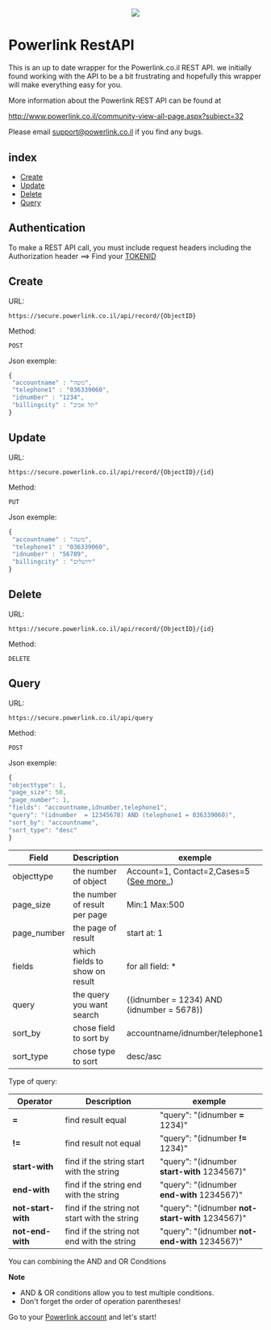 <h1 align="center"><img src="http://www.powerlink.co.il/blog/wp-content/uploads/2015/07/PowerlinkLOGO1.png"></h1>

# Powerlink RestAPI

This is an up to date wrapper for the Powerlink.co.il REST API. 
we initially found working with the API to be a bit frustrating and hopefully this wrapper will make everything easy for you.

More information about the Powerlink REST API can be found at

http://www.powerlink.co.il/community-view-all-page.aspx?subject=32

Please email support@powerlink.co.il if you find any bugs.

## index

+ <a href="#create">Create</a>
+ <a href="#update">Update</a>
+ <a href="#delete">Delete</a>
+ <a href="#query">Query</a>


## Authentication
To make a REST API call, you must include request headers including the Authorization header ==>
Find your <a href="https://secure.powerlink.co.il/workpad/admin/leadform.aspx">TOKENID<a/>

## Create

URL: 
```
https://secure.powerlink.co.il/api/record/{ObjectID}
```
Method: 
```
POST
```
Json exemple:
```javascript
{
 "accountname" : "משה",
 "telephone1" : "036339060",
 "idnumber" : "1234",
 "billingcity" : "תל אביב"
}
```


## Update

URL: 
```
https://secure.powerlink.co.il/api/record/{ObjectID}/{id}
```
Method: 
```
PUT
```
Json exemple:
```javascript
{
 "accountname" : "משה",
 "telephone1" : "036339060",
 "idnumber" : "56789",
 "billingcity" : "ירושלים"
}
```

## Delete

URL: 
```
https://secure.powerlink.co.il/api/record/{ObjectID}/{id}
```
Method: 
```
DELETE
```

## Query

URL: 
```
https://secure.powerlink.co.il/api/query
```
Method: 
```
POST
```

Json exemple:
```javascript
{
"objecttype": 1,
"page_size": 50,
"page_number": 1,
"fields": "accountname,idnumber,telephone1",
"query": "(idnumber  = 12345678) AND (telephone1 = 036339060)",
"sort_by": "accountname",
"sort_type": "desc"
} 
```

Field | Description | exemple
------|------------ | --------------------
objecttype | the number of object | Account=1,	Contact=2,Cases=5 (<a href="https://secure.powerlink.co.il/_common/viewrecordsystemsettings.aspx?oid=58">See more..</a>)
page_size | the number of result per page | Min:1 Max:500
page_number | the page of result | start at: 1
fields | which fields to show on result | for all field: *
query | the query you want search | ((idnumber  = 1234) AND (idnumber  = 5678))
sort_by | chose field to sort by | accountname/idnumber/telephone1
sort_type | chose type to sort | desc/asc

Type of query:

Operator | Description | exemple
------|------------ | --------------------
**=** | find result equal | "query": "(idnumber  **=** 1234)"
**!=** | find result not equal | "query": "(idnumber  **!=** 1234)"
**start-with** | find if the string start with the string |  "query": "(idnumber **start-with** 1234567)"
**end-with** | find if the string end with the string | "query": "(idnumber **end-with** 1234567)"
**not-start-with** | find if the string not start with the string | "query": "(idnumber **not-start-with** 1234567)"
**not-end-with** | find if the string not end with the string | "query": "(idnumber **not-end-with** 1234567)"

You can combining the AND and OR Conditions

**Note**

+ AND & OR conditions allow you to test multiple conditions.
+ Don't forget the order of operation parentheses!

 Go to your <a href="http://powerlink.co.il">Powerlink account</a> and let's start!
